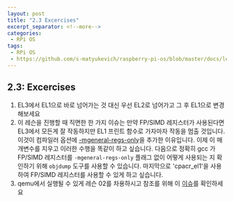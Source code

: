 ```yaml
---
layout: post
title: "2.3 Excercises"
excerpt_separator: <!--more-->
categories: 
 - RPi OS
tags:
 - RPi OS 
 - https://github.com/s-matyukevich/raspberry-pi-os/blob/master/docs/lesson02/exercises.md
---
```

## 2.3: Excercises

1. EL3에서 EL1으로 바로 넘어가는 것 대신 우선 EL2로 넘어가고 그 후 EL1으로 변경해보세요
2. 이 레슨을 진행할 때 직면한 한 가지 이슈는 만약 FP/SIMD 레지스터가 사용된다면 EL3에서 모든게 잘 작동하지만 EL1 프린트 함수로 가자마자 작동을 멈출 것입니다. 이것이 컴파일러 옵션에 [-mgeneral-regs-only](https://github.com/s-matyukevich/raspberry-pi-os/blob/master/src/lesson02/Makefile#L3)을 추가한 이유입니다. 이제 이 매개변수를 지우고 이러한 수행을 똑같이 하고 싶습니다. 다음으로 정확히 gcc 가 FP/SIMD 레지스터를 `-mgeneral-regs-only` 플래그 없이 어떻게 사용되는 지 확인하기 위해  `objdump` 도구를 사용할 수 있습니다. 마지막으로 'cpacr_el1'을 사용하여 FP/SIMD 레지스터를 사용할 수 있게 하고 싶습니다.
3. qemu에서 실행될 수 있게 레슨 02를 차용하시고 참조를 위해 이 [이슈](https://github.com/s-matyukevich/raspberry-pi-os/issues/8)를 확인하세요

